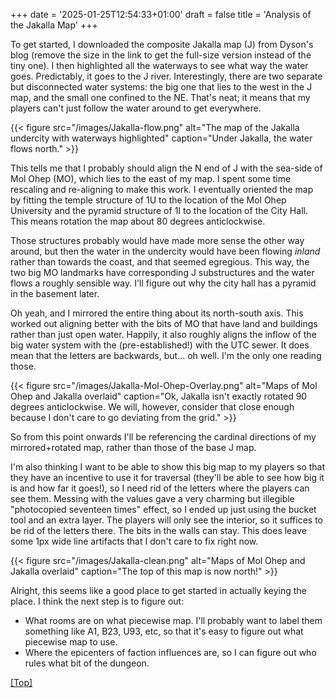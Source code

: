 +++
date = '2025-01-25T12:54:33+01:00'
draft = false
title = 'Analysis of the Jakalla Map'
+++


To get started, I downloaded the composite Jakalla map (J) from Dyson's blog (remove the size in the link to get the full-size version instead of the tiny one). I then highlighted all the waterways to see what way the water goes. Predictably, it goes to the J river. Interestingly, there are two separate but disconnected water systems: the big one that lies to the west in the J map, and the small one confined to the NE. That's neat; it means that my players can't just follow the water around to get everywhere. 

{{< figure 
    src="/images/Jakalla-flow.png"
    alt="The map of the Jakalla undercity with waterways highlighted"
    caption="Under Jakalla, the water flows north."
    >}}

This tells me that I probably should align the N end of J with the sea-side of Mol Ohep (MO), which lies to the east of my map. I spent some time rescaling and re-aligning to make this work. I eventually oriented the map by fitting the temple structure of 1U to the location of the Mol Ohep University and the pyramid structure of 1I to the location of the City Hall. This means rotation the map about 80 degrees anticlockwise.

Those structures probably would have made more sense the other way around, but then the water in the undercity would have been flowing *inland* rather than towards the coast, and that seemed egregious. This way, the two big MO landmarks have corresponding J substructures and the water flows a roughly sensible way. I'll figure out why the city hall has a pyramid in the basement later. 

Oh yeah, and I mirrored the entire thing about its north-south axis. This worked out aligning better with the bits of MO that have land and buildings rather than just open water. Happily, it also roughly aligns the inflow of the big water system with the (pre-established!) with the UTC sewer. It does mean that the letters are backwards, but... oh well. I'm the only one reading those. 

{{< figure 
    src="/images/Jakalla-Mol-Ohep-Overlay.png"
    alt="Maps of Mol Ohep and Jakalla overlaid"
    caption="Ok, Jakalla isn't exactly rotated 90 degrees anticlockwise. We will, however, consider that close enough because I don't care to go deviating from the grid."
    >}}

So from this point onwards I'll be referencing the cardinal directions of my mirrored+rotated map, rather than those of the base J map. 

I'm also thinking I want to be able to show this big map to my players so that they have an incentive to use it for traversal (they'll be able to see how big it is and how far it goes!), so I need rid of the letters where the players can see them. Messing with the values gave a very charming but illegible "photocopied seventeen times" effect, so I ended up just using the bucket tool and an extra layer. The players will only see the interior, so it suffices to be rid of the letters there. The bits in the walls can stay. This does leave some 1px wide line artifacts that I don't care to fix right now. 

{{< figure 
    src="/images/Jakalla-clean.png"
    alt="Maps of Mol Ohep and Jakalla overlaid"
    caption="The top of this map is now north!"
    >}}

Alright, this seems like a good place to get started in actually keying the place. I think the next step is to figure out:
- What rooms are on what piecewise map. I'll probably want to label them something like A1, B23, U93, etc, so that it's easy to figure out what piecewise map to use. 
- Where the epicenters of faction influences are, so I can figure out who rules what bit of the dungeon. 

[[Top]](#top)